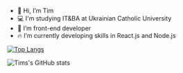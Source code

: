 - 👋 Hi, I’m Tim
- 💻 I'm studying IT&BA at Ukrainian Catholic University
- 👀 I’m front-end developer
- 🔥 I’m currently developing skills in React.js and Node.js

[![Top Langs](https://github-readme-stats.vercel.app/api/top-langs/?username=TimKozak&layout=compact&theme=nord)](https://github.com/TimKozak/github-readme-stats)

![Tims's GitHub stats](https://github-readme-stats.vercel.app/api?username=TimKozak&show_icons=true&theme=nord&count_private=true&hide=issues,contribs)
